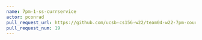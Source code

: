 ```yaml
---
name: 7pm-1-ss-currservice
actor: pconrad
pull_request_url: https://github.com/ucsb-cs156-w22/team04-w22-7pm-courses/pull/19
pull_request_num: 19
---
```

